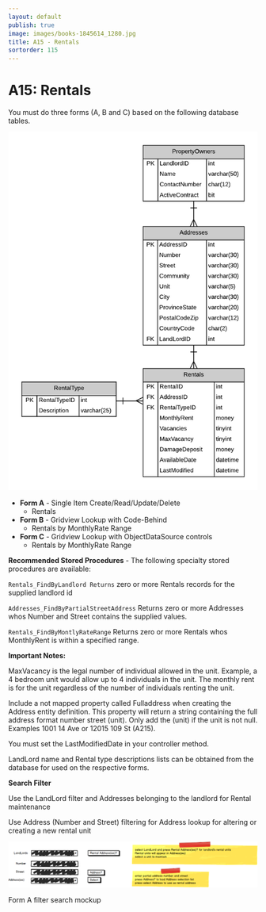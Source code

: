 ```yaml
---
layout: default
publish: true
image: images/books-1845614_1280.jpg
title: A15 - Rentals
sortorder: 115
---
```

# A15: Rentals

You must do three forms (A, B and C) based on the following database tables.

![](A15.png)

- **Form A** - Single Item Create/Read/Update/Delete
  - Rentals
- **Form B** - Gridview Lookup with Code-Behind
  - Rentals by MonthlyRate Range
- **Form C** - Gridview Lookup with ObjectDataSource controls
  - Rentals by MonthlyRate Range

**Recommended Stored Procedures** - The following specialty stored procedures are available:

`Rentals_FindByLandlord Returns` zero or more Rentals records for the supplied landlord id

`Addresses_FindByPartialStreetAddress` Returns zero or more Addresses whos Number and Street contains the supplied values.

`Rentals_FindByMontlyRateRange` Returns zero or more Rentals whos MonthlyRent is within a specified range.

**Important Notes:** 

MaxVacancy is the legal number of individual allowed in the unit. Example, a 4 bedroom unit would allow up to 4 individuals in the unit. The monthly rent is for the unit regardless of the number of individuals renting the unit.

Include a not mapped property called Fulladdress when creating the Address entity definition. This property will return a string containing the full address format number street (unit). Only add the (unit) if the unit is not null. Examples 1001 14 Ave or 12015 109 St (A215).

You must set the LastModifiedDate in your controller method.

LandLord name and Rental type descriptions lists can be obtained from the database for used on the respective forms. 

**Search Filter**

Use the LandLord filter and Addresses belonging to the landlord for Rental maintenance 

Use Address (Number and Street) filtering for Address lookup for altering or creating a new rental unit 

![](A15Mockup.png)

Form A filter search mockup